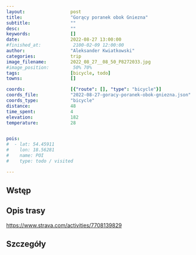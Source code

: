 ```yaml
---
layout:                 post
title:                  "Gorący poranek obok Gniezna"
subtitle:               ""
desc:                   ""
keywords:               []
date:                   2022-08-27 13:00:00
#finished_at:            2100-02-09 12:00:00
author:                 "Aleksander Kwiatkowski"
categories:             trip
image_filename:         2022_08_27__08_50_P8272033.jpg
#image_position:         50% 70%
tags:                   [bicycle, todo]
towns:                  []

coords:                 [{"route": [], "type": "bicycle"}]
coords_file:            "2022-08-27-goracy-poranek-obok-gniezna.json"
coords_type:            "bicycle"
distance:               48
time_spent:             4
elevation:              182
temperature:            28


pois:
#  - lat: 54.45911
#    lon: 18.56281
#    name: POI
#    type: todo / visited

---
```



## Wstęp

## Opis trasy

https://www.strava.com/activities/7708139829

## Szczegóły
